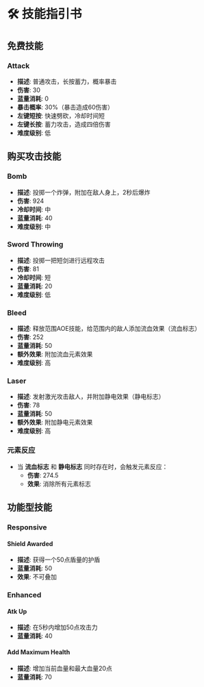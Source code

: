 ﻿# 🛠️ 技能指引书

## 免费技能

### Attack
- **描述**: 普通攻击，长按蓄力，概率暴击
- **伤害**: 30
- **蓝量消耗**: 0
- **暴击概率**: 30%（暴击造成60伤害）
- **左键短按**: 快速劈砍，冷却时间短
- **左键长按**: 蓄力攻击，造成四倍伤害
- **难度级别**: 低

## 购买攻击技能

### Bomb
- **描述**: 投掷一个炸弹，附加在敌人身上，2秒后爆炸
- **伤害**: 924
- **冷却时间**: 中
- **蓝量消耗**: 40
- **难度级别**: 中

### Sword Throwing
- **描述**: 投掷一把短剑进行远程攻击
- **伤害**: 81
- **冷却时间**: 短
- **蓝量消耗**: 20
- **难度级别**: 低

### Bleed
- **描述**: 释放范围AOE技能，给范围内的敌人添加流血效果（流血标志）
- **伤害**: 252
- **蓝量消耗**: 50
- **额外效果**: 附加流血元素效果
- **难度级别**: 高

### Laser
- **描述**: 发射激光攻击敌人，并附加静电效果（静电标志）
- **伤害**: 78
- **蓝量消耗**: 50
- **额外效果**: 附加静电元素效果
- **难度级别**: 高

### 元素反应
- 当 **流血标志** 和 **静电标志** 同时存在时，会触发元素反应：
    - **伤害**: 274.5
    - **效果**: 消除所有元素标志

## 功能型技能

### Responsive

#### Shield Awarded
- **描述**: 获得一个50点盾量的护盾
- **蓝量消耗**: 50
- **效果**: 不可叠加

### Enhanced

#### Atk Up
- **描述**: 在5秒内增加50点攻击力
- **蓝量消耗**: 40

#### Add Maximum Health
- **描述**: 增加当前血量和最大血量20点
- **蓝量消耗**: 70
